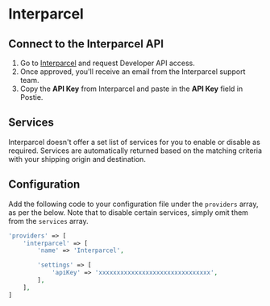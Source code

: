 # Interparcel

## Connect to the Interparcel API
1. Go to <a href="https://au.interparcel.com/business/shipping-tools" target="_blank">Interparcel</a> and request Developer API access.
1. Once approved, you'll receive an email from the Interparcel support team.
1. Copy the **API Key** from Interparcel and paste in the **API Key** field in Postie.

## Services
Interparcel doesn't offer a set list of services for you to enable or disable as required. Services are automatically returned based on the matching criteria with your shipping origin and destination.

## Configuration
Add the following code to your configuration file under the `providers` array, as per the below. Note that to disable certain services, simply omit them from the `services` array.

```php
'providers' => [
    'interparcel' => [
        'name' => 'Interparcel',

        'settings' => [
            'apiKey' => 'xxxxxxxxxxxxxxxxxxxxxxxxxxxxxxx',
        ],
    ],
]
```